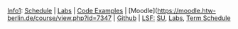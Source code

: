 [Info1]({{site.baseurl}}ws2015/info1):
 [Schedule]({{site.baseurl}}ws2015/info1/schedule/index.html)
| [Labs]({{site.baseurl}}ws2015/info1/labs/index.html)
| [Code Examples]({{site.baseurl}}ws2015/info1/code/index.html)
| [Moodle](https://moodle.htw-berlin.de/course/view.php?id=7347
| [Github](http://github.com/htw-imi-info1)
| [LSF:](https://lsf.htw-berlin.de/) [SU](https://lsf.htw-berlin.de/qisserver/rds?state=wsearchv&search=2&veranstaltung.veranstid=107425), [Labs](https://lsf.htw-berlin.de/qisserver/rds?state=wsearchv&search=2&veranstaltung.veranstid=107740),
[Term Schedule](https://lsf.htw-berlin.de/qisserver/rds?state=wplan&act=stg&pool=stg&show=plan&P.vx=kurz&r_zuordabstgv.semvonint=1&r_zuordabstgv.sembisint=1&missing=allTerms&k_abstgv.abstgvnr=231)
